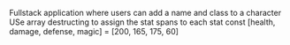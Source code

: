 Fullstack application where users can add a name and class to a character
USe array destructing to assign the stat spans to each stat
const [health, damage, defense, magic] = [200, 165, 175, 60]
